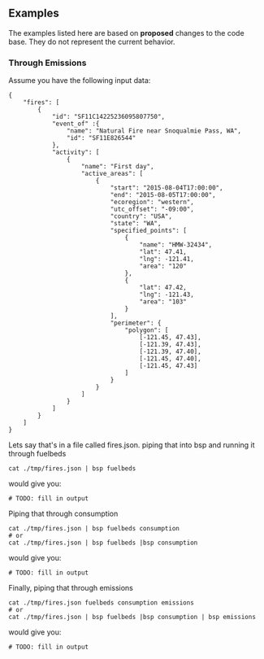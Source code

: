 ## Examples

The examples listed here are based on **proposed** changes to the code base.  They
do not represent the current behavior.

### Through Emissions

Assume you have the following input data:

    {
        "fires": [
            {
                "id": "SF11C14225236095807750",
                "event_of" :{
                    "name": "Natural Fire near Snoqualmie Pass, WA",
                    "id": "SF11E826544"
                },
                "activity": [
                    {
                        "name": "First day",
                        "active_areas": [
                            {
                                "start": "2015-08-04T17:00:00",
                                "end": "2015-08-05T17:00:00",
                                "ecoregion": "western",
                                "utc_offset": "-09:00",
                                "country": "USA",
                                "state": "WA",
                                "specified_points": [
                                    {
                                        "name": "HMW-32434",
                                        "lat": 47.41,
                                        "lng": -121.41,
                                        "area": "120"
                                    },
                                    {
                                        "lat": 47.42,
                                        "lng": -121.43,
                                        "area": "103"
                                    }
                                ],
                                "perimeter": {
                                    "polygon": [
                                        [-121.45, 47.43],
                                        [-121.39, 47.43],
                                        [-121.39, 47.40],
                                        [-121.45, 47.40],
                                        [-121.45, 47.43]
                                    ]
                                }
                            }
                        ]
                    }
                ]
            }
        ]
    }

Lets say that's in a file called fires.json. piping that into bsp
and running it through fuelbeds

    cat ./tmp/fires.json | bsp fuelbeds

would give you:

    # TODO: fill in output

Piping that through consumption

    cat ./tmp/fires.json | bsp fuelbeds consumption
    # or
    cat ./tmp/fires.json | bsp fuelbeds |bsp consumption

would give you:

    # TODO: fill in output

Finally, piping that through emissions

    cat ./tmp/fires.json fuelbeds consumption emissions
    # or
    cat ./tmp/fires.json | bsp fuelbeds |bsp consumption | bsp emissions

would give you:

    # TODO: fill in output
